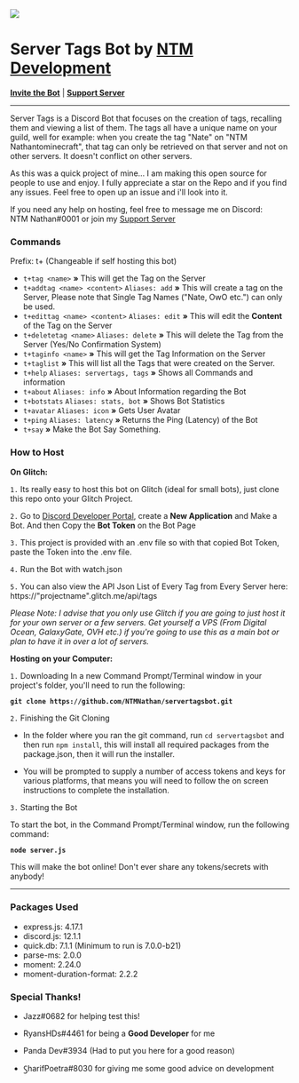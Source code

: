 <img src="https://i.imgur.com/5qnd7Mb.png">

# Server Tags Bot by [NTM Development](https://dev.ntmnathan.com/)
**[Invite the Bot](https://discordapp.com/oauth2/authorize?client_id=649805592059183134&scope=bot&permissions=117760)** | **[Support Server](https://discordapp.com/invite/G2rb53z)**
<hr>

Server Tags is a Discord Bot that focuses on the creation of tags, recalling them and viewing a list of them. The tags all have a unique name on your guild, well for example: when you create the tag "Nate" on "NTM Nathantominecraft", that tag can only be retrieved on that server and not on other servers. It doesn't conflict on other servers.

As this was a quick project of mine... I am making this open source for people to use and enjoy. I fully appreciate a star on the Repo and if you find any issues. Feel free to open up an issue and i'll look into it.

If you need any help on hosting, feel free to message me on Discord:<br>NTM Nathan#0001 or join my [Support Server](https://discord.gg/G2rb53z)

<h3>Commands</h3>
Prefix: t+ (Changeable if self hosting this bot)

- `t+tag <name>` **»** This will get the Tag on the Server
- `t+addtag <name> <content>` `Aliases: add` **»** This will create a tag on the Server, Please note that Single Tag Names ("Nate, OwO etc.") can only be used.
- `t+edittag <name> <content>` `Aliases: edit` **»** This will edit the **Content** of the Tag on the Server
- `t+deletetag <name>` `Aliases: delete` **»** This will delete the Tag from the Server (Yes/No Confirmation System)
- `t+taginfo <name>` **»** This will get the Tag Information on the Server
- `t+taglist` **»** This will list all the Tags that were created on the Server.
- `t+help` `Aliases: servertags, tags` **»** Shows all Commands and information
- `t+about` `Aliases: info` **»** About Information regarding the Bot
- `t+botstats` `Aliases: stats, bot` **»** Shows Bot Statistics
- `t+avatar` `Aliases: icon` **»** Gets User Avatar
- `t+ping` `Aliases: latency` **»** Returns the Ping (Latency) of the Bot
- `t+say` **»** Make the Bot Say Something.

<h3>
  How to Host
</h3>

**On Glitch:**

`1.` Its really easy to host this bot on Glitch (ideal for small bots), just clone this repo onto your Glitch Project.

`2.` Go to [Discord Developer Portal](https://discordapp.com/developers/applications/), create a **New Application** and Make a Bot. And then Copy the **Bot Token** on the Bot Page

`3.` This project is provided with an .env file so with that copied Bot Token, paste the Token into the .env file.

`4.` Run the Bot with watch.json

`5.` You can also view the API Json List of Every Tag from Every Server here: https://"projectname".glitch.me/api/tags

*Please Note: I advise that you only use Glitch if you are going to just host it for your own server or a few servers. Get yourself a VPS (From Digital Ocean, GalaxyGate, OVH etc.) if you're going to use this as a main bot or plan to have it in over a lot of servers.*

**Hosting on your Computer:**

`1.` Downloading
In a new Command Prompt/Terminal window in your project's folder, you'll need to run the following:

**`git clone https://github.com/NTMNathan/servertagsbot.git`**

`2.` Finishing the Git Cloning

- In the folder where you ran the git command, run `cd servertagsbot` and then run `npm install`, this will install all required packages from the package.json, then it will run the installer.

- You will be prompted to supply a number of access tokens and keys for various platforms, that means you will need to follow the on screen instructions to complete the installation.

`3.` Starting the Bot

To start the bot, in the Command Prompt/Terminal window, run the following command:

**`node server.js`**

This will make the bot online! Don't ever share any tokens/secrets with anybody!

<hr>

<h3>
  Packages Used
</h3>

- express.js: 4.17.1
- discord.js: 12.1.1
- quick.db: 7.1.1 (Minimum to run is 7.0.0-b21)
- parse-ms: 2.0.0
- moment: 2.24.0
- moment-duration-format: 2.2.2

<h3>
  Special Thanks!
</h3>

- Jazz#0682 for helping test this!

- RyansHDs#4461 for being a **Good Developer** for me

- Panda Dev#3934 (Had to put you here for a good reason)

- ꚂharifPoetra#8030 for giving me some good advice on development
